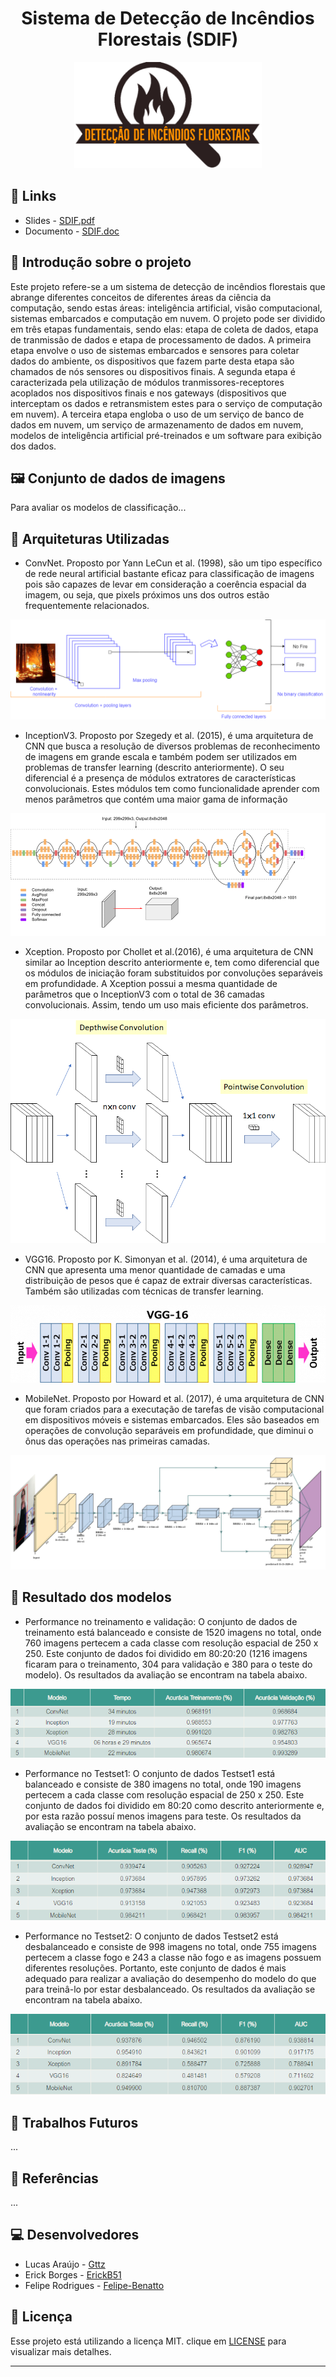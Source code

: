 <h1 align="center">                            Sistema de Detecção de Incêndios Florestais (SDIF)                                                 </h1>
<p align="center">
  <img width="300px" heigth="300px" src="https://github.com/Gttz/TCC-SDIF/blob/main/images/logo.png">
</p>

## :link: Links

- Slides - [SDIF.pdf](<https://github.com/Gttz/>)
- Documento - [SDIF.doc](<https://github.com/Gttz/>)

## :bookmark_tabs: Introdução sobre o projeto

Este projeto refere-se a um sistema de detecção de incêndios florestais que abrange diferentes conceitos de diferentes áreas da ciência da computação, sendo estas áreas: inteligência artificial, visão computacional, sistemas embarcados e computação em nuvem. O projeto pode ser dividido em três etapas fundamentais, sendo elas: etapa de coleta de dados, etapa de tranmissão de dados e etapa de processamento de dados. A primeira etapa envolve o uso de sistemas embarcados e sensores para coletar dados do ambiente, os dispositivos que fazem parte desta etapa são chamados de nós sensores ou dispositivos finais. A segunda etapa é caracterizada pela utilização de módulos tranmissores-receptores acoplados nos dispositivos finais e nos gateways (dispositivos que interceptam os dados e retransmistem estes para o serviço de computação em nuvem). A terceira etapa engloba o uso de um serviço de banco de dados em nuvem, um serviço de armazenamento de dados em nuvem, modelos de inteligência artificial pré-treinados e um software para exibição dos dados.

## :framed_picture: Conjunto de dados de imagens

Para avaliar os modelos de classificação...

## :memo: Arquiteturas Utilizadas

- ConvNet. Proposto por Yann LeCun et al. (1998), são um tipo específico de rede neural artificial bastante eficaz para classificação de imagens pois são capazes de levar em consideração a coerência espacial da imagem, ou seja, que pixels próximos uns dos outros estão frequentemente relacionados.

<p align="center">
<img src="https://github.com/ErickB51/tcc-sdi/blob/main/Imagens/convnet.png"></p>

- InceptionV3. Proposto por Szegedy et al. (2015), é uma arquitetura de CNN que busca a resolução de diversos problemas de reconhecimento de imagens em grande escala e também podem ser utilizados em problemas de transfer learning (descrito anteriormente). O seu diferencial é a presença de módulos extratores de características convolucionais. Estes módulos tem como funcionalidade aprender com  menos parâmetros que contém uma maior gama de informação

<p align="center">
<img src="https://github.com/ErickB51/tcc-sdi/blob/main/Imagens/Inceptionv3.png"></p>

- Xception. Proposto por Chollet et al.(2016), é uma arquitetura de CNN similar ao Inception descrito anteriormente e, tem como diferencial que os módulos de iniciação foram substituidos por convoluções separáveis em profundidade. A Xception possui a mesma quantidade de parâmetros que o InceptionV3 com o total de 36 camadas convolucionais. Assim, tendo um uso mais eficiente dos parâmetros.

<p align="center">
<img src="https://github.com/ErickB51/tcc-sdi/blob/main/Imagens/Xception.png"></p>

- VGG16. Proposto por K. Simonyan et al. (2014), é uma arquitetura de CNN que apresenta uma menor quantidade de camadas e uma distribuição de pesos que é capaz de extrair diversas características. Também são utilizadas com técnicas de transfer learning.

<p align="center">
<img src="https://github.com/ErickB51/tcc-sdi/blob/main/Imagens/VGG16.png"></p>

- MobileNet. Proposto por Howard et al. (2017), é uma arquitetura de CNN que foram criados para a executação de tarefas de visão computacional em dispositivos móveis e sistemas embarcados. Eles são baseados em operações de convolução separáveis em profundidade, que diminui o ônus das operações nas primeiras camadas.

<p align="center">
<img src="https://github.com/ErickB51/tcc-sdi/blob/main/Imagens/MobileNet.png"></p>

## :bookmark_tabs: Resultado dos modelos

- Performance no treinamento e validação: 
O conjunto de dados de treinamento está balanceado e consiste de 1520 imagens no total, onde 760 imagens pertecem a cada classe com resolução espacial de 250 x 250. Este conjunto de dados foi dividido em 80:20:20 (1216 imagens ficaram para o treinamento, 304 para validação e 380 para o teste do modelo). Os resultados da avaliação se encontram na tabela abaixo.

<p align="center">
<img src="https://github.com/ErickB51/tcc-sdi/blob/main/Imagens/results_train.PNG">

- Performance no Testset1:
O conjunto de dados Testset1 está balanceado e consiste de 380 imagens no total, onde 190 imagens pertecem a cada classe com resolução espacial de 250 x 250. Este conjunto de dados foi dividido em 80:20 como descrito anteriormente e, por esta razão possuí menos imagens para teste. Os resultados da avaliação se encontram na tabela abaixo.

<p align="center">
<img src="https://github.com/ErickB51/tcc-sdi/blob/main/Imagens/results_test1.PNG"></p>

- Performance no Testset2:
O conjunto de dados Testset2 está desbalanceado e consiste de 998 imagens no total, onde 755 imagens pertecem a classe fogo e 243 a classe não fogo e as imagens possuem diferentes resoluções. Portanto, este conjunto de dados é mais adequado para realizar a avaliação do desempenho do modelo do que para treinâ-lo por estar desbalanceado. Os resultados da avaliação se encontram na tabela abaixo.

<p align="center">
<img src="https://github.com/ErickB51/tcc-sdi/blob/main/Imagens/results_test2.PNG"></p>

## :bookmark_tabs: Trabalhos Futuros

...

## :bookmark_tabs: Referências

...

## :computer: Desenvolvedores

- Lucas Araújo - [Gttz](<https://github.com/Gttz/>)
- Erick Borges - [ErickB51](<https://github.com/ErickB51>)
- Felipe Rodrigues - [Felipe-Benatto](<https://github.com/Felipe-Benatto>)

## :memo: Licença

Esse projeto está utilizando a licença MIT. clique em [LICENSE]() para visualizar mais detalhes.

---

